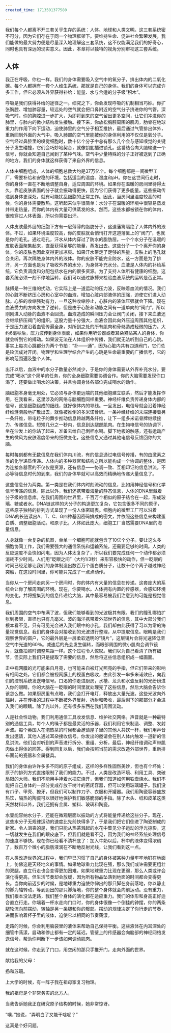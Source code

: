```yaml
---
created_time: 1713501377580

---
```

   

我们每个人都离不开三套关乎生存的系统：人体、地球和人类文明。这三套系统密不可分，因为它们存在于同一个物理框架下。要维持生命、促进社会繁荣发展，我们能做的最大努力便是尽量深入地理解这三套系统，这不仅能满足我们的好奇心，同时也具有深远的现实意义。因此，本章将以独特的视角分别审视这三套系统。

## 人体

我正在呼吸，你也一样。我们的身体需要吸入空气中的氧分子，排出体内的二氧化碳。每个人都拥有一套个人维生系统，那就是自己的身体。我们的身体可以完成许多工作，但它必须从外界获得补给：能量、水与合适的分子级“积木”。

呼吸是我们获得补给的途径之一。细究之下，你会发现呼吸的机制相当巧妙。你扩张胸腔、增加肺容量，较远处的空气就会把口鼻附近的空气分子挤进你的气管。深吸气时，你的胸腔进一步扩大，为即将到来的空气留出更多空间，让它们冲进你的肺里，与肺内的微小结构发生接触。接下来，你放松胸腔周围的肌肉，肋骨在地球重力的作用下向下运动，迫使肺里的空气分子相互推挤，最后通过气管排出体外，重新回到外面的大气中。吸入肺部的空气里能被你的身体利用的不仅仅是氧分子。空气经过鼻腔里的嗅觉细胞时，数十亿个分子中总有那么几个会与感知嗅觉的关键分子发生碰撞，它们会巧妙地契合，就像钥匙插进锁孔。这番结合向大脑输送一个信号，你就会知道自己闻到了某种气味。空气中少量特殊的分子正好被送到了正确的地方。我们的身体就这样获得了来自外界的信息。

人体由细胞组成，人体的细胞总数大约是37万亿个。每个细胞都是一间微型工厂，需要补给和安稳的环境，包括适当的温度、湿度和pH。你在这世间行走时，你的身体一直在不断地调整自身，适应周围的环境。如果你在温暖的房间里待得太久，靠近皮肤表面的分子就会振动得更快，因为它们获得了更多能量。这些振动传递到身体更深处，就有可能扰乱细胞的正常工作。因此，当房间里温度较高的时候，你的身体需要散热。这听起来似乎很简单：水分子在温暖的环境中很容易蒸发并带走热量，而你的体内有大量可供蒸发的水。然而，这些水都被锁在你的体内，很难穿过人体表面，所以你需要出汗。

人体皮肤最外层的细胞下方有一层薄薄的脂肪分子，这道藩篱隔绝了人体内外的液体。不过，如果环境温度较高，你的皮肤就会悄悄打开这道藩篱上的“阀门”，也就是你的毛孔。通过毛孔，汗水从体内穿过了防水的脂肪层。一个个水分子在温暖的皮肤表面聚集起来，直至获得足够的能量，蒸发出去。这些分子一个个离开你的身体，你的皮肤也因此变得更加凉爽。如果汗水带走了足够的热量，皮肤上的毛孔就会关闭，再次隔绝身体内外的液体。你的皮肤不能完全防水，这一方面是为了排汗，另一方面也是为了吸收外界的水分，为身体补充水分。血液是人体内的补给系统，它负责调度和分配包括水在内的很多资源。为了支持人体所有健康的细胞，这套系统必须一刻不停地运转，我们可以通过脉搏来检验血液系统的运转是否正常。

脉搏是一种三维的扰动，它实际上是一道运动的压力波，反映着血流的情况。我们的心脏不断挤压心房和心室中的血液，增加心脏内部液体的压强，迫使它们进入动脉。心脏的收缩强劲有力，一旦这种收缩停止，心脏内的液体压强就会下降。现在血液受力的方向发生了逆转，但是由于心脏和动脉之间有一道单向的“阀门”，所以刚刚进入动脉的血液不会回流。血液造成的瞬间压力会让阀门关闭，接下来血液还会继续挤压阀门的组织。这股力量十分强大，血液会因此向外压迫周围其他组织，于是压力波沿着血管传遍全身，对所到之处的所有肌肉和骨骼造成轻微的压力。大约6毫秒后，压力波传到身体表面，如果你用听诊器或者耳朵紧贴某人的身体，你就会听到它的搏动。如果波无法在人体组织中传播，我们就无法听到自己的心跳。事实上每次心跳都分为两个节拍：“扑——通”，因为心脏内共有四道阀门，它们总是轮流成对开闭。物理学和生理学结合产生的心跳是生命最重要的广播信号，它的影响范围遍及整个人体。

出汗以后，血液中的水分子数量必然减少，于是你的身体需要从外界补充水分。要完成“喝水”这个简单的任务，你的全身细胞需要协调合作。你的大脑需要发现你口渴了，还要做出喝水的决策，并且协调身体各部位完成喝水的动作。

脑细胞本身毫无用处，它必须与身体更远端的其他细胞建立联系，然后才能发挥作用，在我看来，这里涉及的网络与脑细胞同样重要。神经纤维负责传递身体内部的信号，这是细胞组成的细线，就好像体内的导线。一旦发出，电信号就会沿着神经纤维涟漪般地扩散出去，就像被推倒的多米诺骨牌。一条神经纤维的末端连接着另一条纤维，带电粒子的舞步推动信息跨越两条纤维，让下一组多米诺骨牌继续接力、传递信息。短短几分之一秒内，信息到达腿部肌肉。在生物电信号的协调下，坐在沙发上的你站了起来，准备去给自己倒杯水喝。脚下地板的触感，还有运动产生的微风为皮肤温度带来的细微变化，这些信息又通过其他电信号反馈回你的大脑。

每时每刻都有无数信息在我们体内川流，有的信息通过电信号传播，有的由激素之类的化学递质传递。人体内的多种器官和结构之所以能构成一个协调的整体，是因为连接各器官的不仅仅是资源，还有信息——协调一致、互相印证的信息洪流。不必等待信息时代的到来，我们的身体早就可以高效而精确地传递大量信息了。

这些信息分为两类。第一类是在我们体内时刻流动的信息，比如用神经信号和化学信号传递的信息。除此以外，我们还携带着海量的静态信息，人体的DNA里藏着分子级的信息库。在我们周围的世界里，千百万个相似的原子结合在一起，形成玻璃、糖或者水。DNA链这样的大分子的构造更加复杂，它包含很多不同的原子，这些原子独特的排列方式呈现了一份人体密码表。细胞内的微型工厂可以沿着DNA的长链读出A、T、C、G四种基因密码排成的密文，并依照这些信息来构建蛋白质、调整细胞活动。和原子比，人体如此庞大，细胞工厂当然需要DNA里的海量信息。

人身就像一台复杂的机器，单单一个细胞可能就包含了10亿个分子。要让这么多细胞协同工作，我们需要强大的通信系统和运输系统，还需要足够的时间。人类的反应速度不会快如闪电，因为人体太复杂了，所以我们要完成任何一个动作都必须消耗不少时间。人们用“眨眼之间”（大约1/3秒）来形容极快的动作，但一眨眼的时间已经足够让我们的身体制造出数百万个蛋白质分子，让数十亿个离子越过神经突触，在这段时间里，你可能只完成了一点点动作。

当你从一个房间走向另一个房间时，你的体内有大量的信息在传递。这套庞大的系统会让你了解周围的环境。现在，你要喝水。人体拥有内置的传感器，会感知环境的变化，并将搜集到的信息传递给大脑，其中最容易被我们注意到的可能是视觉信息。

我们周围的空气中布满了波，但我们能够看到的光波极其有限。我们的瞳孔哪怕扩张到极限，直径也只有几毫米。波的海洋携带着外部世界的信息，其中大部分我们根本看不见，只有可见光会进入我们眼中的小孔，我们却由此获得了习以为常的海量视觉信息。我们的身体会对接收到的光波进行整理，从中提取信息。眼睛是我们观察世界的窗户，它的最外层是一层柔软透明的“镜片”，这层镜片会将光速降低至空气中光速的60％。减速后的光会发生偏转，而眼部周围的微小肌肉会调节镜片，就像拍照时调整焦距一样。这个过程令人惊叹。我们以为自己看清了所有细节，但实际上我们只是提取了需要的信息，然后将这些信息组织成一幅画面。

击中视网膜的光可能来自月亮，也可能来自被灯光照亮的手指，但它们带来的影响有相同之处。它们都会被视网膜上的视蛋白吸收，由此引发一串多米诺效应，向我们的控制系统发送电信号。口渴的你走进厨房，水槽、龙头和水壶反射的光纷纷进入你的眼睛，你的大脑在一眨眼的时间里就处理完了这些信息，然后大脑会告诉你该怎么做。如果厨房里有点暗，我们会打开电灯，释放出大量光波。这些光波向外辐射，并在传播的过程中不断被外界反射、折射和吸收，最后剩下的那部分才会进入我们的眼睛。除了光以外，还有很多东西在我们周围流动。

人是社会性动物。我们利用通信工具收发信息、维护社交网络。声音就是一种最特别的通信工具，每个人的嗓子都是最灵活的乐器，我们利用它来制造、调整、发射声波。每个英国人在泡热茶的时候都会邀请屋子里的其他人共饮一杯，我们用声音发出邀请，其他人通过耳朵接收信号。你发出的邀请会在别人体内触发一道新的信息洪流，他们会对听到的声音进行拆分、重组、分析，最后，神经纤维调动声带肌肉做出得体的回答。得到回复以后，我们会按照当前的需求改造外部世界，重新排布面前的瓷器和金属餐具。

我们的身体由许许多多不同的原子组成，这样的多样性固然美妙，但也有个坏处：原子的排列方式直接限制了我们的能力。不过，人类是改造环境、利用工具、突破局限的大师。我们不能用手捧着水把它烧开，但我们知道如何用铁壶烧水。我们不能把自己身体的一部分变成存放干树叶的密闭容器，但可以使用玻璃罐子。我们没有爪子、甲壳、獠牙，但我们可以制作刀子、衣服和开罐器。我们用陶瓷容器盛放热饮，隔热的陶瓷可以很好地保护我们敏感脆弱的手指。除了木头、纸和皮革这类天然材料以外，我们还拥有金属、塑料、玻璃和陶瓷。

水壶能容纳水分子，还能在微观层面以振动的方式将能量传递给这些分子。现在，这些水分子无规律运动的速度比先前快得多了，于是我们把它们倒进了陶瓷制成的新家。令人沮丧的是，我们只能从热茶溅起的水花中瞥见分子运动的浮光掠影，这一切就发生在我们的眼皮底下，但我们就是看不见，因为我们的神经系统处理信号的速度不够快。现在你已经看不清杯底了：加入牛奶以后，杯中的液体变得浓稠了，数百万个微小的脂肪液滴在不断地反射光线，让我们看到这一点。

在人类改造世界的过程中，我们早已习惯了自己的身体被某种力量牢牢地钉在地面上，仿佛这是天经地义的事情。如果地球重力比现在强，那么我们或许需要更粗壮的双腿，直立行走也会变得更加困难。如果地球重力比现在更弱，那么人类或许会演化得更高，但生活节奏却会放缓，因为所有物品坠落到地面的时间都会变得更长。当你向前迈步的时候，是地球重力迫使你伸出的那只脚在身前落地，你以静止的脚为轴转动，等到迈出的那只脚落地，你的整个身体就会向前运动。没有重力，我们根本没法走路，我们整个身体的演化都在适应重力。我们的体形和身高正好适合直立行走。你端着一杯水走向门口时，你的身体很像一个倒挂的钟摆，你的两条腿轮流向前摆动，转轴是另一条腿和你的髋部。摆动的规律决定了你行走的节奏，进而影响着杯子里的液体，迫使它以相同的节奏荡漾。

走路的时候，你会利用脑袋里的液体来帮助自己保持平衡。这些液体在内耳深处的细管中荡漾，启动和停止都有一定的延迟。管壁上的传感器会向脑部的神经网络发送信号，帮助你判断下一步该如何调动肌肉。

就在这时候，你走到了门口，用空闲的那只手推开门，走向外面的世界。

   

献给我的父母：

扬和苏珊。

  

上大学的时候，有一阵子我在祖母家复习物理。

我的祖母是个非常务实的北方人，

当我告诉她我正在研究原子结构的时候，她非常惊讶。

“噢，”她说，“弄明白了又能干啥呢？”

这真是个好问题。